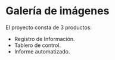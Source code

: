 # Galería de imágenes
El proyecto consta de 3 productos:
- Registro de Información.
- Tablero de control.
- Informe automatizado.
